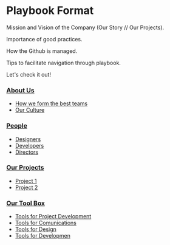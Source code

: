 # Playbook Format

Mission and Vision of the Company (Our Story // Our Projects).

Importance of good practices.

How the Github is managed.

Tips to facilitate navigation through playbook.

Let's check it out!


### [About Us](#us)

- [How we form the best teams](#best-teams)
- [Our Culture](#best-teams)


### [People](#people)

- [Designers](#values)
- [Developers](#best-teams)
- [Directors](#best-teams)

### [Our Projects](#projects)

- [Project 1](#project-one)
- [Project 2](#project-two)

### [Our Tool Box](#methods-and-preferred-platforms)

- [Tools for Project Development](#design-tools)
- [Tools for Comunications](#design-tools)
- [Tools for Design](#design-tools)
- [Tools for Developmen](#development-tools)
